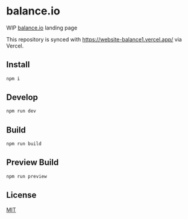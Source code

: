 # balance.io

WIP [balance.io](https://balance.io) landing page

This repository is synced with https://website-balance1.vercel.app/ via Vercel.

## Install

```sh
npm i
```

## Develop

```sh
npm run dev
```

## Build

```sh
npm run build
```

## Preview Build

```sh
npm run preview
```

## License

[MIT](https://github.com/balance-io/balance.io/blob/master/LICENSE)
